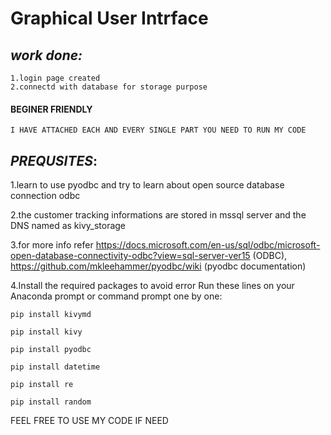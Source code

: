# **Graphical User Intrface**

## **_work done:_**
    
    1.login page created 
    2.connectd with database for storage purpose

####  BEGINER FRIENDLY

    I HAVE ATTACHED EACH AND EVERY SINGLE PART YOU NEED TO RUN MY CODE

## _PREQUSITES_:
1.learn to use pyodbc and try to learn about open source database connection odbc 

2.the customer tracking informations are stored in mssql server and the DNS named as kivy_storage

3.for more info refer https://docs.microsoft.com/en-us/sql/odbc/microsoft-open-database-connectivity-odbc?view=sql-server-ver15 (ODBC),
  https://github.com/mkleehammer/pyodbc/wiki (pyodbc documentation)
  
4.Install the required packages to avoid error
Run these lines on your Anaconda prompt or command prompt one by one:

    pip install kivymd

    pip install kivy

    pip install pyodbc

    pip install datetime

    pip install re
    
    pip install random
    
FEEL FREE TO USE MY CODE IF NEED 

 
